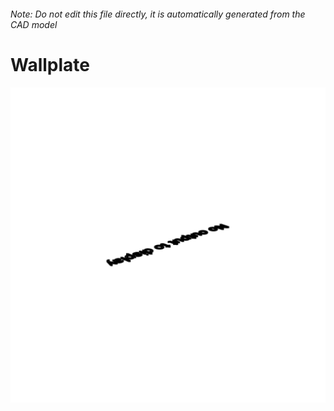 ###### Note: Do not edit this file directly, it is automatically generated from the CAD model

# Wallplate

![](/project.svg)



 

